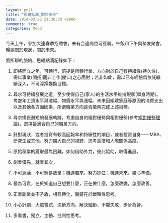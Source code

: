 ```yaml
---
layout: post
title: "思維點滴_關於未來"
date: 2014-02-22 21:36:20 +0800
comments: true
categories: Mood
---
```

今天上午，參加大連春季招聘會，未有合適崗位可應聘。午飯和下午與摯友聚會，暢談關於現狀，關於未來。

將所聊的脈絡、思維點滴記錄如下：

1. 即將而立之年，可轉行，前提是所轉行業、方向對於自己有持續性(持久性)，需以事業(開拓)而非工作(餬口)之心面對；若非如此，需以已有經驗爲依託繼續深入，不可浮躁變換目標。

2. 尋求可持續發展之道，至少使得自己(家人)的生活水平維持現狀(單身時期)。考慮年工資水平與漲幅、物價水平與漲幅、未來因組建家庭等原因的消費支出以及其他各方面因素，所選職業方向是否能夠完成上述目標。

3. 尋求揚長避短的發展軌跡，考慮自身的絕對優勢與相對優勢(參考[絕對優勢理論](http://wiki.mbalib.com/zh-tw/绝对优势理论))，選擇最適合自己的職業方向。

4. 針對現狀，或者投資有較高回報率和持續性的項目，或者投資自身——MBA、研究生或其他，努力擴大自己的視野、思考高度和人際關係高度。<!--more-->

5. 原始積累的獲取最為困難，如何借助外力，彼此協助，取得進展。

6. 創業優先，就業其次。

7. 不可急躁，不可輕易放棄；機遇若來，努力抓住；機遇未來，盡心準備。

8. 最為可貴，在於知道自己想要什麼，正在做什麼，怎麼改變，怎麼改善。

9. 正業副業並不矛盾，相互轉化，關鍵在於戰略性思考。

10. 小心計劃，大膽嘗試，決斷方向，解決細節，不懼失敗，步步為營。

11. 多看書，獨立、主動、批判性思考。